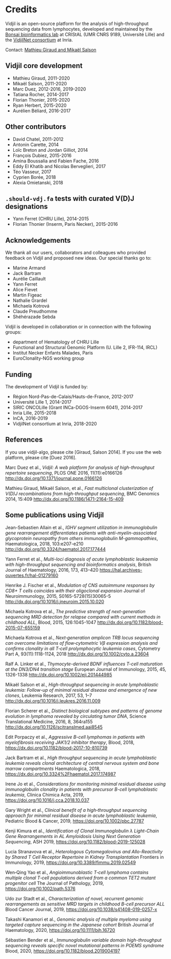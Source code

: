 # Credits

Vidjil is an open-source platform for the analysis of high-throughput sequencing data from lymphocytes, developed and maintained by
the [Bonsai bioinformatics lab](http://cristal.univ-lille.fr/bonsai) at CRIStAL (UMR CNRS 9189, Université Lille) 
and the [VidjilNet consortium](http://www.vidjil.net) at Inria.

Contact: [Mathieu Giraud and Mikaël Salson](mailto:contact@vidjil.org)

## Vidjil core development

  - Mathieu Giraud, 2011-2020
  - Mikaël Salson, 2011-2020
  - Marc Duez, 2012-2016, 2019-2020
  - Tatiana Rocher, 2014-2017
  - Florian Thonier, 2015-2020
  - Ryan Herbert, 2015-2020
  - Aurélien Béliard, 2016-2017

## Other contributors

  - David Chatel, 2011-2012
  - Antonin Carette, 2014
  - Loïc Breton and Jordan Gilliot, 2014
  - François Dubiez, 2015-2016
  - Amina Boussalia and Fabien Fache, 2016
  - Eddy El Khatib and Nicolas Berveglieri, 2017
  - Téo Vasseur, 2017
  - Cyprien Borée, 2018
  - Alexia Omietanski, 2018

## `.should-vdj.fa` tests with curated V(D)J designations

  - Yann Ferret (CHRU Lille), 2014-2015
  - Florian Thonier (Inserm, Paris Necker), 2015-2016

## Acknowledgements

We thank all our users, collaborators and colleagues who provided feedback on Vidjil and proposed new ideas.
Our special thanks go to:

  - Marine Armand
  - Jack Bartram
  - Aurélie Caillault
  - Yann Ferret
  - Alice Fievet
  - Martin Figeac
  - Nathalie Grardel
  - Michaela Kotrová
  - Claude Preudhomme
  - Shéhérazade Sebda

Vidjil is developed in collaboration or in connection with the following groups:

  - department of Hematology of CHRU Lille
  - Functional and Structural Genomic Platform (U. Lille 2, IFR-114, IRCL)
  - Institut Necker Enfants Malades, Paris
  - EuroClonality-NGS working group

## Funding

The development of Vidjil is funded by:

  - Région Nord-Pas-de-Calais/Hauts-de-France, 2012-2017
  - Université Lille 1, 2014-2017
  - SIRIC ONCOLille (Grant INCa-DGOS-Inserm 6041), 2014-2017
  - Inria Lille, 2015-2018
  - InCA, 2016-2019
  - VidjilNet consortium at Inria, 2018-2020


## References

If you use vidjil-algo, please cite [Giraud, Salson 2014].
If you use the web platform, please cite [Duez 2016].

Marc Duez et al.,
*Vidjil: A web platform for analysis of high-throughput repertoire sequencing*,
PLOS ONE 2016, 11(11):e0166126
<http://dx.doi.org/10.1371/journal.pone.0166126>

Mathieu Giraud, Mikaël Salson, et al.,
*Fast multiclonal clusterization of V(D)J recombinations from high-throughput sequencing*,
BMC Genomics 2014, 15:409
<http://dx.doi.org/10.1186/1471-2164-15-409>



## Some publications using Vidjil

Jean-Sebastien Allain et al.,
*IGHV segment utilization in immunoglobulin gene rearrangement differentiates patients with anti-myelin-associated glycoprotein neuropathy from others immunoglobulin M-gammopathies*,
Haematologica, 2018, 103:e207-e210
http://dx.doi.org/10.3324/haematol.2017.177444

Yann Ferret et al.,
*Multi-loci diagnosis of acute lymphoblastic leukaemia with high-throughput sequencing and bioinformatics analysis*,
British Journal of Haematology, 2016, 173, 413–420
https://hal.archives-ouvertes.fr/hal-01279160

Henrike J. Fischer et al.,
*Modulation of CNS autoimmune responses by CD8+ T cells coincides with their oligoclonal expansion*
Journal of Neuroimmunology, 2015, S0165-5728(15)30065-5
http://dx.doi.org/10.1016/j.jneuroim.2015.10.020

Michaela Kotrova et al.,
*The predictive strength of next-generation sequencing MRD detection for relapse compared with current methods in childhood ALL*,
Blood, 2015, 126:1045-1047
http://dx.doi.org/10.1182/blood-2015-07-655159

Michaela Kotrova et al.,
*Next‐generation amplicon TRB locus sequencing can overcome limitations of flow‐cytometric Vβ expression analysis and confirms clonality in all T‐cell prolymphocytic leukemia cases*,
Cytometry Part A, 93(11):1118-1124, 2018
http://dx.doi.org/10.1002/cyto.a.23604

Ralf A. Linker et al.,
*Thymocyte-derived BDNF influences T-cell maturation at the DN3/DN4 transition stage*
European Journal of Immunology, 2015, 45, 1326-1338
http://dx.doi.org/10.1002/eji.201444985

Mikaël Salson et al.,
*High-throughput sequencing in acute lymphoblastic leukemia: Follow-up of minimal residual disease and emergence of new clones*,
Leukemia Research, 2017, 53, 1–7
http://dx.doi.org/10.1016/j.leukres.2016.11.009

Florian Scherer et al.,
*Distinct biological subtypes and patterns of genome evolution in lymphoma revealed by circulating tumor DNA*,
Science Translational Medicine, 2016, 8, 364ra155
http://dx.doi.org/10.1126/scitranslmed.aai8545

Edit Porpaczy et al.,
*Aggressive B-cell lymphomas in patients with myelofibrosis receiving JAK1/2 inhibitor therapy*,
Blood, 2018,
https://dx.doi.org/10.1182/blood-2017-10-810739

Jack Bartram et al.,
*High throughput sequencing in acute lymphoblastic leukemia reveals clonal architecture of central nervous system and bone marrow compartments*
Haematologica, 2018,
https://dx.doi.org/10.3324%2Fhaematol.2017.174987

Irene Jo et al.,
*Considerations for monitoring minimal residual disease using immunoglobulin clonality in patients with precursor B-cell lymphoblastic leukemia*,
Clinica Chimica Acta, 2019,
https://doi.org/10.1016/j.cca.2018.10.037

Gary Wright et al.,
*Clinical benefit of a high‐throughput sequencing approach for minimal residual disease in acute lymphoblastic leukemia*,
Pediatric Blood & Cancer, 2019,
https://doi.org/10.1002/pbc.27787

Kenji Kimura et al.,
*Identification of Clonal Immunoglobulin λ Light-Chain Gene Rearrangements in AL Amyloidosis Using Next Generation Sequencing*,
ASH 2019,
https://doi.org/10.1182/blood-2019-125028

Lucia Stranavova et al.,
*Heterologous Cytomegalovirus and Allo-Reactivity by Shared T Cell Receptor Repertoire in Kidney Transplantation*
Frontiers in Immunology, 2019,
https://doi.org/10.3389/fimmu.2019.02549

Wen‐Qing Yao et al.,
*Angioimmunoblastic T‐cell lymphoma contains multiple clonal T‐cell populations derived from a common TET2 mutant progenitor cell*
The Journal of Pathology, 2019,
https://doi.org/10.1002/path.5376

Udo zur Stadt et al.,
*Characterization of novel, recurrent genomic rearrangements as sensitive MRD targets in childhood B-cell precursor ALL*
Blood Cancer Journal, 2019,
https://doi.org/10.1038/s41408-019-0257-x

Takashi Kanamori et al.,
*Genomic analysis of multiple myeloma using targeted capture sequencing in the Japanese cohort*
British Journal of Haematology, 2020,
https://doi.org/10.1111/bjh.16720

Sébastien Bender et al.,
*Immunoglobulin variable domain high-throughput sequencing reveals specific novel mutational patterns in POEMS syndrome*
Blood, 2020,
https://doi.org/10.1182/blood.2019004197
